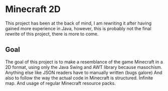# Minecraft 2D
This project has been at the back of mind, I am rewriting it after having gained more experience in Java, however, this is probably not the final rewrite of this project, there is more to come.

## Goal
The goal of this project is to make a resemblance of the game Minecraft in a 2D format, using only the Java Swing and AWT library because masochism.
Anything else like JSON readers have to manually written (bugs galore)
And also to follow the way the actual code in Minecraft is structured.
Infinite map.
And usage of regular Minecraft resource packs.